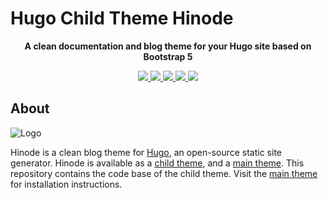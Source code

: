 # Hugo Child Theme Hinode

<!-- Tagline -->
<p align="center">
    <b>A clean documentation and blog theme for your Hugo site based on Bootstrap 5</b>
    <br />
</p>

<!-- Badges -->
<p align="center">
    <a href="https://gohugo.io" alt="Hugo website">
        <img src="https://img.shields.io/badge/generator-hugo-brightgreen" />
    </a>
    <a href="https://github.com/gethinode/docs/commits/main" alt="Last commit">
        <img src="https://img.shields.io/github/last-commit/gethinode/docs.svg" />
    </a>
    <a href="https://github.com/gethinode/docs/issues" alt="Issues">
        <img src="https://img.shields.io/github/issues/gethinode/docs.svg" />
    </a>
    <a href="https://github.com/gethinode/docs/pulls" alt="Pulls">
        <img src="https://img.shields.io/github/issues-pr-raw/gethinode/docs.svg" />
    </a>
    <a href="https://github.com/gethinode/docs/blob/main/LICENSE" alt="License">
        <img src="https://img.shields.io/github/license/gethinode/docs" />
    </a>
</p>

## About

![Logo](https://raw.githubusercontent.com/gethinode/hinode/main/static/img/logo.png)

Hinode is a clean blog theme for [Hugo][hugo], an open-source static site generator. Hinode is available as a [child theme][repository_child], and a [main theme][repository]. This repository contains the code base of the child theme. Visit the [main theme][repository] for installation instructions.

<!-- MARKDOWN PUBLIC LINKS -->
[hugo]: https://gohugo.io

<!-- MARKDOWN MAINTAINED LINKS -->
<!-- TODO: add blog link
[blog]: https://markdumay.com
-->

[repository]: https://github.com/gethinode/hinode.git
[repository_child]: https://github.com/gethinode/docs.git
